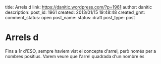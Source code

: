 title: Arrels d
link: https://danitic.wordpress.com/?p=1961
author: danitic
description: 
post_id: 1961
created: 2013/01/15 19:48:48
created_gmt: 
comment_status: open
post_name: 
status: draft
post_type: post

# Arrels d

Fins a 1r d'ESO, sempre haviem vist el concepte d'arrel, però només per a nombres positius. Varem veure que l'arrel quadrada d'un nombre és